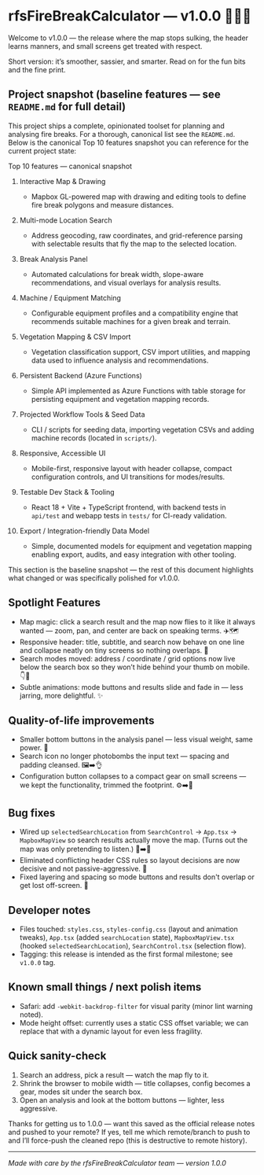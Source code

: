 # rfsFireBreakCalculator — v1.0.0 🎉🔥🌲

Welcome to v1.0.0 — the release where the map stops sulking, the header learns manners, and small screens get treated with respect.

Short version: it’s smoother, sassier, and smarter. Read on for the fun bits and the fine print.

## Project snapshot (baseline features — see `README.md` for full detail)

This project ships a complete, opinionated toolset for planning and analysing fire breaks. For a thorough, canonical list see the `README.md`. Below is the canonical Top 10 features snapshot you can reference for the current project state:

Top 10 features — canonical snapshot

1. Interactive Map & Drawing
	- Mapbox GL-powered map with drawing and editing tools to define fire break polygons and measure distances.

2. Multi-mode Location Search
	- Address geocoding, raw coordinates, and grid-reference parsing with selectable results that fly the map to the selected location.

3. Break Analysis Panel
	- Automated calculations for break width, slope-aware recommendations, and visual overlays for analysis results.

4. Machine / Equipment Matching
	- Configurable equipment profiles and a compatibility engine that recommends suitable machines for a given break and terrain.

5. Vegetation Mapping & CSV Import
	- Vegetation classification support, CSV import utilities, and mapping data used to influence analysis and recommendations.

6. Persistent Backend (Azure Functions)
	- Simple API implemented as Azure Functions with table storage for persisting equipment and vegetation mapping records.

7. Projected Workflow Tools & Seed Data
	- CLI / scripts for seeding data, importing vegetation CSVs and adding machine records (located in `scripts/`).

8. Responsive, Accessible UI
	- Mobile-first, responsive layout with header collapse, compact configuration controls, and UI transitions for modes/results.

9. Testable Dev Stack & Tooling
	- React 18 + Vite + TypeScript frontend, with backend tests in `api/test` and webapp tests in `tests/` for CI-ready validation.

10. Export / Integration-friendly Data Model
	- Simple, documented models for equipment and vegetation mapping enabling export, audits, and easy integration with other tooling.

This section is the baseline snapshot — the rest of this document highlights what changed or was specifically polished for v1.0.0.

## Spotlight Features

- Map magic: click a search result and the map now flies to it like it always wanted — zoom, pan, and center are back on speaking terms. ✈️🗺️
- Responsive header: title, subtitle, and search now behave on one line and collapse neatly on tiny screens so nothing overlaps. 🎯
- Search modes moved: address / coordinate / grid options now live below the search box so they won’t hide behind your thumb on mobile. 👇📱
- Subtle animations: mode buttons and results slide and fade in — less jarring, more delightful. ✨

## Quality-of-life improvements

- Smaller bottom buttons in the analysis panel — less visual weight, same power. 🧭
- Search icon no longer photobombs the input text — spacing and padding cleansed. 🖼️➡️👌
- Configuration button collapses to a compact gear on small screens — we kept the functionality, trimmed the footprint. ⚙️➡️🧩

## Bug fixes

- Wired up `selectedSearchLocation` from `SearchControl` → `App.tsx` → `MapboxMapView` so search results actually move the map. (Turns out the map was only pretending to listen.) 🧩➡️📡
- Eliminated conflicting header CSS rules so layout decisions are now decisive and not passive-aggressive. 🧹
- Fixed layering and spacing so mode buttons and results don't overlap or get lost off-screen. 🔧

## Developer notes

- Files touched: `styles.css`, `styles-config.css` (layout and animation tweaks), `App.tsx` (added `searchLocation` state), `MapboxMapView.tsx` (hooked `selectedSearchLocation`), `SearchControl.tsx` (selection flow).
- Tagging: this release is intended as the first formal milestone; see `v1.0.0` tag.

## Known small things / next polish items

- Safari: add `-webkit-backdrop-filter` for visual parity (minor lint warning noted).
- Mode height offset: currently uses a static CSS offset variable; we can replace that with a dynamic layout for even less fragility.

## Quick sanity-check

1. Search an address, pick a result — watch the map fly to it.
2. Shrink the browser to mobile width — title collapses, config becomes a gear, modes sit under the search box.
3. Open an analysis and look at the bottom buttons — lighter, less aggressive.

Thanks for getting us to 1.0.0 — want this saved as the official release notes and pushed to your remote? If yes, tell me which remote/branch to push to and I’ll force-push the cleaned repo (this is destructive to remote history).

---
_Made with care by the rfsFireBreakCalculator team — version 1.0.0_
